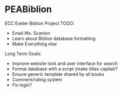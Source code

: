 PEABiblion
==========

ECC Exeter Biblion Project
TODO:
 - Email Ms. Scanlon
 - Learn about Biblion database formatting
 - Make Everything else

Long Term Goals:
 - Improve website look and user interface for search
 - Format database with a script (make titles capital)?
 - Ensure generic template shared by all books
 - Comment/rating system
 - Fix login?
